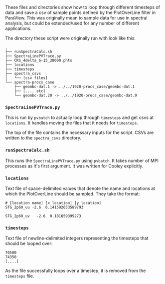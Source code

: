 These files and directories show how to loop through different timesteps of
data and save a csv of sample points defined by the PlotOverLine filter in
ParaView. This was originally mean to sample data for use in spectral analysis,
but could be extended/used for any number of different applications.

The directory these script were originally run with look like this:
```
.
├── runSpectraCalc.sh
├── SpectraLinePVTrace.py
├── CRS_4delta_6-15_28000.phts
├── locations
├── timesteps
├── spectra_csvs
│   └── [csv files]
└── spectra-procs_case
    ├── geombc-dat.1 -> ../../1920-procs_case/geombc-dat.1
    ├── [.... etc]
    └── geombc-dat.20 -> ../../1920-procs_case/geombc-dat.9
```

### `SpectraLinePVTrace.py`
This is run by `pvbatch` to actually loop through `timesteps` and get csvs at
`locations`. It handles moving the files that it needs for `timesteps`.

The top of the file contains the necessary inputs for the script. CSVs are
written to the `spectra_csvs` directory.

### `runSpectraCalc.sh`
This runs the `SpectraLinePVTrace.py` using `pvbatch`. It takes number of MPI
processes as it's first argument. It was written for Cooley explicitly.

### `locations`
Text file of space-delimited values that denote the name and locations at which
the PlotOverLine should be sampled. They take the format:

```
# [location name] [x location] [y location]
STG_2p60_uu -2.6  0.141592653589793

STG_2p60_uv   -2.6  0.181659399273
```

### `timesteps`
Text file of newline-delimited integers representing the timesteps that should
be looped over:

```
70500
74350
[....]
```

As the file successfully loops over a timestep, it is removed from the
`timesteps` file.
